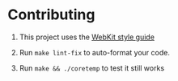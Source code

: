 # Contributing

1. This project uses the [WebKit style guide](https://webkit.org/code-style-guidelines/)

2. Run `make lint-fix` to auto-format your code.

3. Run `make && ./coretemp` to test it still works
